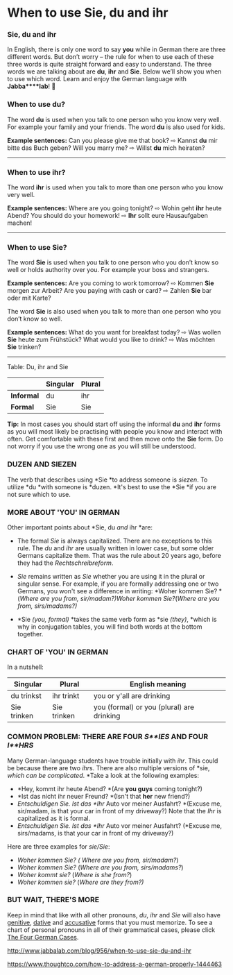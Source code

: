 # When to use Sie, du and ihr

### Sie, du and ihr

In English, there is only one word to say **you** while in German there are three different words. But don’t worry – the rule for when to use each of these three words is quite straight forward and easy to understand. The three words we are talking about are **du**, **ihr** and **Sie**. Below we’ll show you when to use which word. Learn and enjoy the German language with **Jabba****lab**! 🙂

 

### When to use du?

The word **du** is used when you talk to one person who you know very well. For example your family and your friends. The word **du** is also used for kids.

**Example sentences:**
Can you please give me that book? ⇨ Kannst **du** mir bitte das Buch geben?
Will you marry me? ⇨ Willst **du** mich heiraten?

------

### When to use ihr?

The word **ihr** is used when you talk to more than one person who you know very well.

**Example sentences:**
Where are you going tonight? ⇨ Wohin geht **ihr** heute Abend?
You should do your homework! ⇨ **Ihr** sollt eure Hausaufgaben machen!

------

### When to use Sie?

The word **Sie** is used when you talk to one person who you don’t know so well or holds authority over you. For example your boss and strangers.

**Example sentences:**
Are you coming to work tomorrow? ⇨ Kommen **Sie** morgen zur Arbeit?
Are you paying with cash or card? ⇨ Zahlen **Sie** bar oder mit Karte?

The word **Sie** is also used when you talk to more than one person who you don’t know so well.

**Example sentences:**
What do you want for breakfast today? ⇨ Was wollen **Sie** heute zum Frühstück?
What would you like to drink? ⇨ Was möchten **Sie** trinken?

------

Table: Du, ihr and Sie

|              | Singular | Plural |
| ------------ | -------- | ------ |
| **Informal** | du       | ihr    |
| **Formal**   | Sie      | Sie    |

**Tip:** In most cases you should start off using the informal **du** and **ihr** forms as you will most likely be practising with people you know and interact with often. Get comfortable with these first and then move onto the **Sie** form. Do not worry if you use the wrong one as you will still be understood.

### DUZEN AND SIEZEN

The verb that describes using *Sie *to address someone is *siezen*. To utilize *du *with someone is *duzen. *It's best to use the *Sie *if you are not sure which to use. 

### MORE ABOUT 'YOU' IN GERMAN

Other important points about *Sie, du *and* ihr *are:

- The formal *Sie* is always capitalized. There are no exceptions to this rule. The *du* and *ihr* are usually written in lower case, but some older Germans capitalize them. That was the rule about 20 years ago, before they had the *Rechtschreibreform*. 


- *Sie* remains written as *Sie* whether you are using it in the plural or singular sense. For example, if you are formally addressing one or two Germans, you won't see a difference in writing:
  *Woher kommen Sie? *(*Where are you from, sir/madam?)Woher kommen Sie?*(*Where are you from, sirs/madams?)* 
- *Sie *(you, formal)* *takes the same verb form as *sie *(they)*, *which is why in conjugation tables, you will find both words at the bottom together.

### CHART OF 'YOU' IN GERMAN

In a nutshell:

| **Singular** | **Plural**  | **English meaning**                      |
| ------------ | ----------- | ---------------------------------------- |
| du trinkst   | ihr trinkt  | you or y'all are drinking                |
| Sie trinken  | Sie trinken | you (formal) or you (plural) are drinking |

### COMMON PROBLEM: THERE ARE FOUR *S**IES* AND FOUR *I**HRS*

Many German-language students have trouble initially with *ihr*. This could be because there are two *ihr*s. There are also multiple versions of *sie, *which can be complicated*. *Take a look at the following examples: 

- *Hey, kommt ihr heute Abend? *(Are **you guys** coming tonight?)
- *Ist das nicht ihr neuer Freund? *(Isn't that **her** new friend?)
- *Entschuldigen Sie. Ist das \**Ihr** Auto vor meiner Ausfahrt? *(Excuse me, sir/madam, is that your car in front of my driveway?) Note that the *Ihr* is capitalized as it is formal.
- *Entschuldigen Sie. Ist das \**Ihr** Auto vor meiner Ausfahrt? (*Excuse me, sirs/madams, is that your car in front of my driveway?)



Here are three examples for *sie/Sie*:

- *Woher kommen Sie? (* *Where are you from, sir/madam?*)
- *Woher kommen Sie?* (*Where are you from, sirs/madams?*)
- *Woher kommt sie?* (*Where is she from?*)
- *Woher kommen sie?* (*Where are they from?)*

### BUT WAIT, THERE'S MORE

Keep in mind that like with all other pronouns, *du*, *ihr* and *Sie* will also have [genitive](https://www.thoughtco.com/the-four-german-noun-cases-4064290), [dative](https://www.thoughtco.com/the-four-german-noun-cases-4064290) and [accusative](https://www.thoughtco.com/the-four-german-noun-cases-4064290) forms that you must memorize. To see a chart of personal pronouns in all of their grammatical cases, please click [The Four German Cases](https://www.thoughtco.com/the-four-german-noun-cases-4064290).



http://www.jabbalab.com/blog/956/when-to-use-sie-du-and-ihr

https://www.thoughtco.com/how-to-address-a-german-properly-1444463